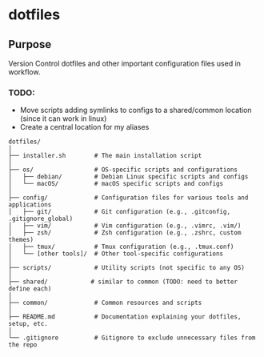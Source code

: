 # dotfiles

## Purpose
Version Control dotfiles and other important configuration files used in workflow.

### TODO:
- Move scripts adding symlinks to configs to a shared/common location (since it can work in linux)
- Create a central location for my aliases

```
dotfiles/
│
├── installer.sh        # The main installation script
│
├── os/                 # OS-specific scripts and configurations
│   ├── debian/         # Debian Linux specific scripts and configs
│   └── macOS/          # macOS specific scripts and configs
│
├── config/             # Configuration files for various tools and applications
│   ├── git/            # Git configuration (e.g., .gitconfig, .gitignore_global)
│   ├── vim/            # Vim configuration (e.g., .vimrc, .vim/)
│   ├── zsh/            # Zsh configuration (e.g., .zshrc, custom themes)
│   ├── tmux/           # Tmux configuration (e.g., .tmux.conf)
│   └── [other tools]/  # Other tool-specific configurations
│
├── scripts/            # Utility scripts (not specific to any OS)
│
├── shared/            # similar to common (TODO: need to better define each)
│
├── common/             # Common resources and scripts
│
├── README.md           # Documentation explaining your dotfiles, setup, etc.
│
└── .gitignore          # Gitignore to exclude unnecessary files from the repo
```
